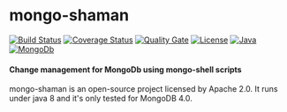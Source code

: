 # mongo-shaman

[![Build Status](https://travis-ci.org/mongo-shaman/mongo-shaman-core.svg?branch=master)](https://travis-ci.org/mongo-shaman/mongo-shaman-core)
[![Coverage Status](https://coveralls.io/repos/github/mongo-shaman/mongo-shaman-core/badge.svg?branch=master)](https://coveralls.io/github/mongo-shaman/mongo-shaman-core?branch=master)
[![Quality Gate](https://sonarcloud.io/api/project_badges/measure?project=io.github.mongo-shaman:mongo-shaman-core&metric=alert_status)](https://sonarcloud.io/dashboard/index/io.github.mongo-shaman:mongo-shaman-core)
[![License](https://img.shields.io/badge/License-Apache%202.0-blue.svg)](https://opensource.org/licenses/Apache-2.0)
[![Java](https://img.shields.io/badge/java%20version-8-green.svg)](https://www.oracle.com/technetwork/java/javase/overview/java8-2100321.html)
[![MongoDb](https://img.shields.io/badge/mongo%20server%20version-4-green.svg)](https://docs.mongodb.com/v4.0/)

#### Change management for MongoDb using mongo-shell scripts 

mongo-shaman is an open-source project licensed by Apache 2.0. It runs under java 8 and it's only tested for MongoDB 4.0. 
